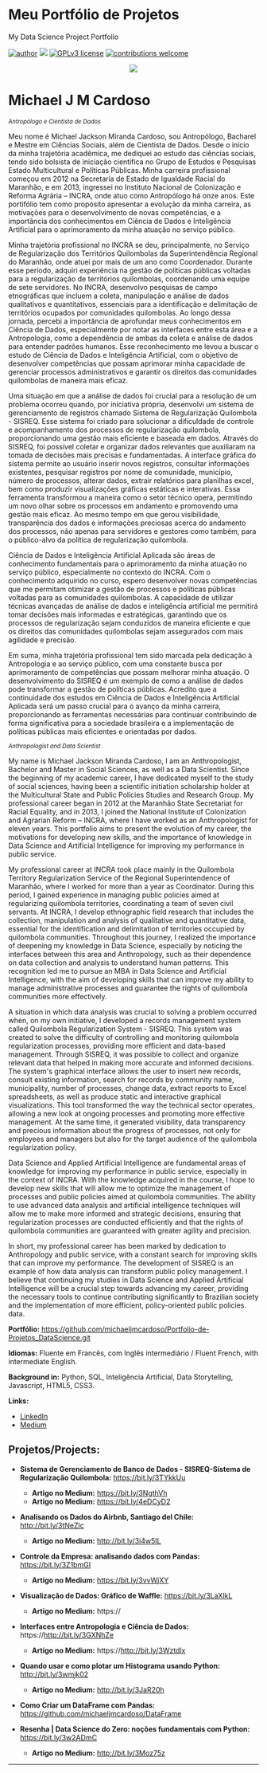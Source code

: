 # Meu Portfólio de Projetos

My Data Science Project Portfolio

[![author](https://img.shields.io/badge/author-michaelcardoso-red.svg)](https://www.linkedin.com/in/michael-cardoso-84a9a0b2/) [![](https://img.shields.io/badge/python-3.7+-blue.svg)](https://www.python.org/downloads/release/python-365/) [![GPLv3 license](https://img.shields.io/badge/License-GPLv3-blue.svg)](http://perso.crans.org/besson/LICENSE.html) [![contributions welcome](https://img.shields.io/badge/contributions-welcome-brightgreen.svg?style=flat)](https://github.com/michaeljmcardoso/Portfolio-de-Projetos_DataScience)

<p align="center">
  <img src="https://miro.medium.com/max/720/1*LI7W501SErbGaQxTYDOKLA.webp">
</p>

# Michael J M Cardoso
<sub>*Antropólogo e Cientista de Dados* </sub>

Meu nome é Michael Jackson Miranda Cardoso, sou Antropólogo, Bacharel e Mestre em Ciências Sociais, além de Cientista de Dados. Desde o início da minha trajetória acadêmica, me dediquei ao estudo das ciências sociais, tendo sido bolsista de iniciação científica no Grupo de Estudos e Pesquisas Estado Multicultural e Políticas Públicas. Minha carreira profissional começou em 2012 na Secretaria de Estado de Igualdade Racial do Maranhão, e em 2013, ingressei no Instituto Nacional de Colonização e Reforma Agrária – INCRA, onde atuo como Antropólogo há onze anos. Este portifólio tem como propósito apresentar a evolução da minha carreira, as motivações para o desenvolvimento de novas competências, e a importância dos conhecimentos em Ciência de Dados e Inteligência Artificial para o aprimoramento da minha atuação no serviço público.

Minha trajetória profissional no INCRA se deu, principalmente, no Serviço de Regularização dos Territórios Quilombolas da Superintendência Regional do Maranhão, onde atuei por mais de um ano como Coordenador. Durante esse período, adquiri experiência na gestão de políticas públicas voltadas para a regularização de territórios quilombolas, coordenando uma equipe de sete servidores. No INCRA, desenvolvo pesquisas de campo etnográficas que incluem a coleta, manipulação e análise de dados qualitativos e quantitativos, essenciais para a identificação e delimitação de territórios ocupados por comunidades quilombolas. Ao longo dessa jornada, percebi a importância de aprofundar meus conhecimentos em Ciência de Dados, especialmente por notar as interfaces entre esta área e a Antropologia, como a dependência de ambas da coleta e análise de dados para entender padrões humanos. Esse reconhecimento me levou a buscar o estudo de Ciência de Dados e Inteligência Artificial, com o objetivo de desenvolver competências que possam aprimorar minha capacidade de gerenciar processos administrativos e garantir os direitos das comunidades quilombolas de maneira mais eficaz.

Uma situação em que a análise de dados foi crucial para a resolução de um problema ocorreu quando, por iniciativa própria, desenvolvi um sistema de gerenciamento de registros chamado Sistema de Regularização Quilombola - SISREQ. Esse sistema foi criado para solucionar a dificuldade de controle e acompanhamento dos processos de regularização quilombola, proporcionando uma gestão mais eficiente e baseada em dados. Através do SISREQ, foi possível coletar e organizar dados relevantes que auxiliaram na tomada de decisões mais precisas e fundamentadas. A interface gráfica do sistema permite ao usuário inserir novos registros, consultar informações existentes, pesquisar registros por nome de comunidade, município, número de processos, alterar dados, extrair relatórios para planilhas excel, bem como produzir visualizações gráficas estáticas e interativas. Essa ferramenta transformou a maneira como o setor técnico opera, permitindo um novo olhar sobre os processos em andamento e promovendo uma gestão mais eficaz. Ao mesmo tempo em que gerou visibilidade, transparência dos dados e informações preciosas acerca do andamento dos processos, não apenas para servidores e gestores como também, para o público-alvo da política de regularização quilombola.

Ciência de Dados e Inteligência Artificial Aplicada são áreas de conhecimento fundamentais para o aprimoramento da minha atuação no serviço público, especialmente no contexto do INCRA. Com o conhecimento adquirido no curso, espero desenvolver novas competências que me permitam otimizar a gestão de processos e políticas públicas voltadas para as comunidades quilombolas. A capacidade de utilizar técnicas avançadas de análise de dados e inteligência artificial me permitirá tomar decisões mais informadas e estratégicas, garantindo que os processos de regularização sejam conduzidos de maneira eficiente e que os direitos das comunidades quilombolas sejam assegurados com mais agilidade e precisão.

Em suma, minha trajetória profissional tem sido marcada pela dedicação à Antropologia e ao serviço público, com uma constante busca por aprimoramento de competências que possam melhorar minha atuação. O desenvolvimento do SISREQ é um exemplo de como a análise de dados pode transformar a gestão de políticas públicas. Acredito que a continuidade dos estudos em Ciência de Dados e Inteligência Artificial Aplicada será um passo crucial para o avanço da minha carreira, proporcionando as ferramentas necessárias para continuar contribuindo de forma significativa para a sociedade brasileira e a implementação de políticas públicas mais eficientes e orientadas por dados.

<sub>*Anthropologist and Data Scientist* </sub>

My name is Michael Jackson Miranda Cardoso, I am an Anthropologist, Bachelor and Master in Social Sciences, as well as a Data Scientist. Since the beginning of my academic career, I have dedicated myself to the study of social sciences, having been a scientific initiation scholarship holder at the Multicultural State and Public Policies Studies and Research Group. My professional career began in 2012 at the Maranhão State Secretariat for Racial Equality, and in 2013, I joined the National Institute of Colonization and Agrarian Reform – INCRA, where I have worked as an Anthropologist for eleven years. This portfolio aims to present the evolution of my career, the motivations for developing new skills, and the importance of knowledge in Data Science and Artificial Intelligence for improving my performance in public service.

My professional career at INCRA took place mainly in the Quilombola Territory Regularization Service of the Regional Superintendence of Maranhão, where I worked for more than a year as Coordinator. During this period, I gained experience in managing public policies aimed at regularizing quilombola territories, coordinating a team of seven civil servants. At INCRA, I develop ethnographic field research that includes the collection, manipulation and analysis of qualitative and quantitative data, essential for the identification and delimitation of territories occupied by quilombola communities. Throughout this journey, I realized the importance of deepening my knowledge in Data Science, especially by noticing the interfaces between this area and Anthropology, such as their dependence on data collection and analysis to understand human patterns. This recognition led me to pursue an MBA in Data Science and Artificial Intelligence, with the aim of developing skills that can improve my ability to manage administrative processes and guarantee the rights of quilombola communities more effectively.

A situation in which data analysis was crucial to solving a problem occurred when, on my own initiative, I developed a records management system called Quilombola Regularization System - SISREQ. This system was created to solve the difficulty of controlling and monitoring quilombola regularization processes, providing more efficient and data-based management. Through SISREQ, it was possible to collect and organize relevant data that helped in making more accurate and informed decisions. The system's graphical interface allows the user to insert new records, consult existing information, search for records by community name, municipality, number of processes, change data, extract reports to Excel spreadsheets, as well as produce static and interactive graphical visualizations. This tool transformed the way the technical sector operates, allowing a new look at ongoing processes and promoting more effective management. At the same time, it generated visibility, data transparency and precious information about the progress of processes, not only for employees and managers but also for the target audience of the quilombola regularization policy.

Data Science and Applied Artificial Intelligence are fundamental areas of knowledge for improving my performance in public service, especially in the context of INCRA. With the knowledge acquired in the course, I hope to develop new skills that will allow me to optimize the management of processes and public policies aimed at quilombola communities. The ability to use advanced data analysis and artificial intelligence techniques will allow me to make more informed and strategic decisions, ensuring that regularization processes are conducted efficiently and that the rights of quilombola communities are guaranteed with greater agility and precision.

In short, my professional career has been marked by dedication to Anthropology and public service, with a constant search for improving skills that can improve my performance. The development of SISREQ is an example of how data analysis can transform public policy management. I believe that continuing my studies in Data Science and Applied Artificial Intelligence will be a crucial step towards advancing my career, providing the necessary tools to continue contributing significantly to Brazilian society and the implementation of more efficient, policy-oriented public policies. data.


**Portfólio:** https://github.com/michaeljmcardoso/Portfolio-de-Projetos_DataScience.git

**Idiomas:** Fluente em Francês, com Inglês intermediário / Fluent French, with intermediate English.

**Background in:** Python, SQL, Inteligência Artificial, Data Storytelling, Javascript, HTML5, CSS3.

**Links:**
* [LinkedIn](https://www.linkedin.com/in/michael-cardoso-84a9a0b2/)
* [Medium](https://medium.com/@mjcursodatascience)


## Projetos/Projects:

* **Sistema de Gerenciamento de Banco de Dados - SISREQ-Sistema de Regularização Quilombola:** https://bit.ly/3TYkkUu
  * **Artigo no Medium:** https://bit.ly/3NgthVh
  * **Artigo no Medium:** https://bit.ly/4eDCyD2
* **Analisando os Dados do Airbnb, Santiago del Chile:** http://bit.ly/3tNeZlc
  * **Artigo no Medium:** http://bit.ly/3i4w5IL 
* **Controle da Empresa: analisando dados com Pandas:** https://bit.ly/3Z1bmGI
  * **Artigo no Medium:** https://bit.ly/3vvWjXY
* **Visualização de Dados: Gráfico de Waffle:** https://bit.ly/3LaXlkL
  * **Artigo no Medium:** https://
* **Interfaces entre Antropologia e Ciência de Dados:** https://http://bit.ly/3GXNhZe
  * **Artigo no Medium:** https://http://bit.ly/3Wztdlx
* **Quando usar e como plotar um Histograma usando Python:** http://bit.ly/3wmjk02
  * **Artigo no Medium:** http://bit.ly/3JaR20h
* **Como Criar um DataFrame com Pandas:** https://github.com/michaeljmcardoso/DataFrame
  
* **Resenha | Data Science do Zero: noções fundamentais com Python:** https://bit.ly/3w2ADmC
  * **Artigo no Medium:** http://bit.ly/3Moz75z

---

